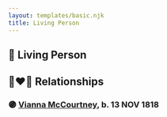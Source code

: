 ```yaml
---
layout: templates/basic.njk
title: Living Person
---
```

## 🔵 Living Person

## 👩‍❤️‍👨 Relationships

### 🟣 [Vianna McCourtney](/people/3/36741542), b. 13 NOV 1818
